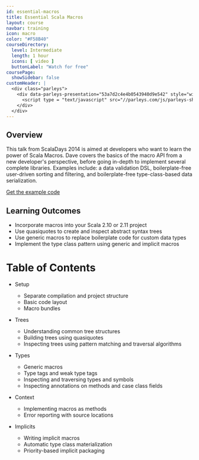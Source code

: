 ```yaml
---
id: essential-macros
title: Essential Scala Macros
layout: course
navbar: training
icon: macro
color: "#F58B40"
courseDirectory:
  level: Intermediate
  length: 1 hour
  icons: [ video ]
  buttonLabel: "Watch for free"
coursePage:
  showSidebar: false
customHeader: |
  <div class="parleys">
    <div data-parleys-presentation="53a7d2c4e4b0543940d9e542" style="width:100%; height:400px">
      <script type = "text/javascript" src="//parleys.com/js/parleys-share.js"></script>
    </div>
  </div>
---
```



## Overview

This talk from ScalaDays 2014 is aimed at developers who want to learn the power of Scala Macros. Dave covers the basics of the macro API from a new developer's perspective, before going in-depth to implement several complete libraries. Examples include: a data validation DSL, boilerplate-free user-driven sorting and filtering, and boilerplate-free type-class-based data serialization.

<p class="text-center">
  <a class="btn btn-primary" href="https://github.com/underscoreio/essential-macros">
    Get the example code
  </a>
</p>

## Learning Outcomes

- Incorporate macros into your Scala 2.10 or 2.11 project
- Use quasiquotes to create and inspect abstract syntax trees
- Use generic macros to replace boilerplate code for custom data types
- Implement the type class pattern using generic and implicit macros

# Table of Contents

- Setup
  - Separate compilation and project structure
  - Basic code layout
  - Macro bundles

- Trees
  - Understanding common tree structures
  - Building trees using quasiquotes
  - Inspecting trees using pattern matching and traversal algorithms

- Types
  - Generic macros
  - Type tags and weak type tags
  - Inspecting and traversing types and symbols
  - Inspecting annotations on methods and case class fields

- Context
  - Implementing macros as methods
  - Error reporting with source locations

- Implicits
  - Writing implicit macros
  - Automatic type class materialization
  - Priority-based implicit packaging
